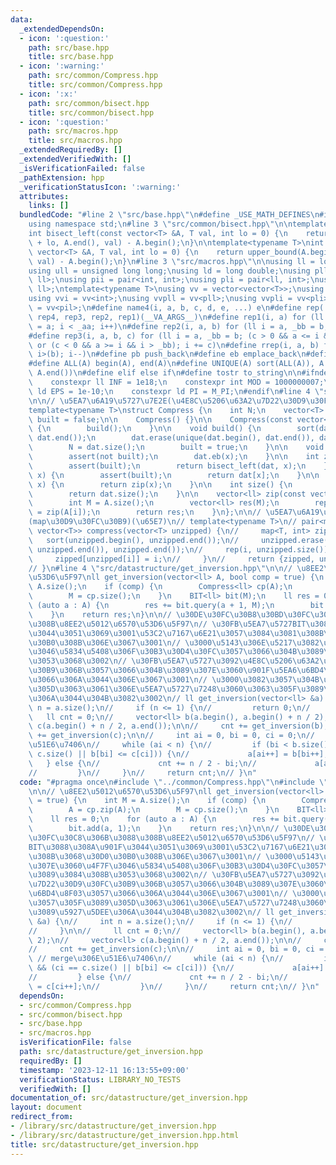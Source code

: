 ```yaml
---
data:
  _extendedDependsOn:
  - icon: ':question:'
    path: src/base.hpp
    title: src/base.hpp
  - icon: ':warning:'
    path: src/common/Compress.hpp
    title: src/common/Compress.hpp
  - icon: ':x:'
    path: src/common/bisect.hpp
    title: src/common/bisect.hpp
  - icon: ':question:'
    path: src/macros.hpp
    title: src/macros.hpp
  _extendedRequiredBy: []
  _extendedVerifiedWith: []
  _isVerificationFailed: false
  _pathExtension: hpp
  _verificationStatusIcon: ':warning:'
  attributes:
    links: []
  bundledCode: "#line 2 \"src/base.hpp\"\n#define _USE_MATH_DEFINES\n#include <bits/stdc++.h>\n\
    using namespace std;\n#line 3 \"src/common/bisect.hpp\"\n\ntemplate<typename T>\n\
    int bisect_left(const vector<T> &A, T val, int lo = 0) {\n    return lower_bound(A.begin()\
    \ + lo, A.end(), val) - A.begin();\n}\n\ntemplate<typename T>\nint bisect_right(const\
    \ vector<T> &A, T val, int lo = 0) {\n    return upper_bound(A.begin() + lo, A.end(),\
    \ val) - A.begin();\n}\n#line 3 \"src/macros.hpp\"\n\nusing ll = long long;\n\
    using ull = unsigned long long;\nusing ld = long double;\nusing pll = pair<ll,\
    \ ll>;\nusing pii = pair<int, int>;\nusing pli = pair<ll, int>;\nusing pil = pair<int,\
    \ ll>;\ntemplate<typename T>\nusing vv = vector<vector<T>>;\nusing vvl = vv<ll>;\n\
    using vvi = vv<int>;\nusing vvpll = vv<pll>;\nusing vvpli = vv<pli>;\nusing vvpil\
    \ = vv<pil>;\n#define name4(i, a, b, c, d, e, ...) e\n#define rep(...) name4(__VA_ARGS__,\
    \ rep4, rep3, rep2, rep1)(__VA_ARGS__)\n#define rep1(i, a) for (ll i = 0, _aa\
    \ = a; i < _aa; i++)\n#define rep2(i, a, b) for (ll i = a, _bb = b; i < _bb; i++)\n\
    #define rep3(i, a, b, c) for (ll i = a, _bb = b; (c > 0 && a <= i && i < _bb)\
    \ or (c < 0 && a >= i && i > _bb); i += c)\n#define rrep(i, a, b) for (ll i=(a);\
    \ i>(b); i--)\n#define pb push_back\n#define eb emplace_back\n#define mkp make_pair\n\
    #define ALL(A) begin(A), end(A)\n#define UNIQUE(A) sort(ALL(A)), A.erase(unique(ALL(A)),\
    \ A.end())\n#define elif else if\n#define tostr to_string\n\n#ifndef CONSTANTS\n\
    \    constexpr ll INF = 1e18;\n    constexpr int MOD = 1000000007;\n    constexpr\
    \ ld EPS = 1e-10;\n    constexpr ld PI = M_PI;\n#endif\n#line 4 \"src/common/Compress.hpp\"\
    \n\n// \u5EA7\u6A19\u5727\u7E2E(\u4E8C\u5206\u63A2\u7D22\u30D9\u30FC\u30B9)\n\
    template<typename T>\nstruct Compress {\n    int N;\n    vector<T> dat;\n    bool\
    \ built = false;\n\n    Compress() {}\n\n    Compress(const vector<T> &A) : dat(A)\
    \ {\n        build();\n    }\n\n    void build() {\n        sort(dat.begin(),\
    \ dat.end());\n        dat.erase(unique(dat.begin(), dat.end()), dat.end());\n\
    \        N = dat.size();\n        built = true;\n    }\n\n    void add(T x) {\n\
    \        assert(not built);\n        dat.eb(x);\n    }\n\n    int zip(T x) {\n\
    \        assert(built);\n        return bisect_left(dat, x);\n    }\n\n    T unzip(int\
    \ x) {\n        assert(built);\n        return dat[x];\n    }\n\n    int operator[](T\
    \ x) {\n        return zip(x);\n    }\n\n    int size() {\n        assert(built);\n\
    \        return dat.size();\n    }\n\n    vector<ll> zip(const vector<T> &A) {\n\
    \        int M = A.size();\n        vector<ll> res(M);\n        rep(i, M) res[i]\
    \ = zip(A[i]);\n        return res;\n    }\n};\n\n// \u5EA7\u6A19\u5727\u7E2E\
    (map\u30D9\u30FC\u30B9)(\u65E7)\n// template<typename T>\n// pair<map<T, int>,\
    \ vector<T>> compress(vector<T> unzipped) {\n//     map<T, int> zipped;\n//  \
    \   sort(unzipped.begin(), unzipped.end());\n//     unzipped.erase(unique(unzipped.begin(),\
    \ unzipped.end()), unzipped.end());\n//     rep(i, unzipped.size()) {\n//    \
    \     zipped[unzipped[i]] = i;\n//     }\n//     return {zipped, unzipped};\n\
    // }\n#line 4 \"src/datastructure/get_inversion.hpp\"\n\n// \u8EE2\u5012\u6570\
    \u53D6\u5F97\nll get_inversion(vector<ll> A, bool comp = true) {\n    int M =\
    \ A.size();\n    if (comp) {\n        Compress<ll> cp(A);\n        A = cp.zip(A);\n\
    \        M = cp.size();\n    }\n    BIT<ll> bit(M);\n    ll res = 0;\n    for\
    \ (auto a : A) {\n        res += bit.query(a + 1, M);\n        bit.add(a, 1);\n\
    \    }\n    return res;\n}\n\n// \u30DE\u30FC\u30B8\u30BD\u30FC\u30C8\u306B\u3088\
    \u308B\u8EE2\u5012\u6570\u53D6\u5F97\n// \u30FB\u5EA7\u5727BIT\u3088\u308A\u901F\
    \u3044\u3051\u3069\u3001\u53C2\u7167\u6E21\u3057\u3084\u3081\u308B\u3068\u30D0\
    \u30B0\u308B\u306E\u3067\u3001\n// \u3000\u5143\u306E\u5217\u3082\u307E\u3060\u4F7F\
    \u3046\u5834\u5408\u306F\u30B3\u30D4\u30FC\u3057\u3066\u304B\u3089\u3084\u308B\
    \u3053\u3068\u3002\n// \u30FB\u5EA7\u5727\u3092\u4E8C\u5206\u63A2\u7D22\u30D9\u30FC\
    \u30B9\u306B\u3057\u3066\u304B\u3089\u307E\u3060\u901F\u5EA6\u6BD4\u8F03\u3057\
    \u3066\u306A\u3044\u306E\u3067\u3001\n// \u3000\u3082\u3057\u304B\u3057\u305F\u3089\
    \u305D\u3063\u3061\u306E\u5EA7\u5727\u7248\u3060\u3063\u305F\u3089\u5927\u5DEE\
    \u306A\u3044\u304B\u3082\u3002\n// ll get_inversion(vector<ll> &a) {\n//     int\
    \ n = a.size();\n//     if (n <= 1) {\n//         return 0;\n//     }\n\n//  \
    \   ll cnt = 0;\n//     vector<ll> b(a.begin(), a.begin() + n / 2);\n//     vector<ll>\
    \ c(a.begin() + n / 2, a.end());\n\n//     cnt += get_inversion(b);\n//     cnt\
    \ += get_inversion(c);\n\n//     int ai = 0, bi = 0, ci = 0;\n//     // merge\u306E\
    \u51E6\u7406\n//     while (ai < n) {\n//         if (bi < b.size() && (ci ==\
    \ c.size() || b[bi] <= c[ci])) {\n//             a[ai++] = b[bi++];\n//      \
    \   } else {\n//             cnt += n / 2 - bi;\n//             a[ai++] = c[ci++];\n\
    //         }\n//     }\n//     return cnt;\n// }\n"
  code: "#pragma once\n#include \"../common/Compress.hpp\"\n#include \"../macros.hpp\"\
    \n\n// \u8EE2\u5012\u6570\u53D6\u5F97\nll get_inversion(vector<ll> A, bool comp\
    \ = true) {\n    int M = A.size();\n    if (comp) {\n        Compress<ll> cp(A);\n\
    \        A = cp.zip(A);\n        M = cp.size();\n    }\n    BIT<ll> bit(M);\n\
    \    ll res = 0;\n    for (auto a : A) {\n        res += bit.query(a + 1, M);\n\
    \        bit.add(a, 1);\n    }\n    return res;\n}\n\n// \u30DE\u30FC\u30B8\u30BD\
    \u30FC\u30C8\u306B\u3088\u308B\u8EE2\u5012\u6570\u53D6\u5F97\n// \u30FB\u5EA7\u5727\
    BIT\u3088\u308A\u901F\u3044\u3051\u3069\u3001\u53C2\u7167\u6E21\u3057\u3084\u3081\
    \u308B\u3068\u30D0\u30B0\u308B\u306E\u3067\u3001\n// \u3000\u5143\u306E\u5217\u3082\
    \u307E\u3060\u4F7F\u3046\u5834\u5408\u306F\u30B3\u30D4\u30FC\u3057\u3066\u304B\
    \u3089\u3084\u308B\u3053\u3068\u3002\n// \u30FB\u5EA7\u5727\u3092\u4E8C\u5206\u63A2\
    \u7D22\u30D9\u30FC\u30B9\u306B\u3057\u3066\u304B\u3089\u307E\u3060\u901F\u5EA6\
    \u6BD4\u8F03\u3057\u3066\u306A\u3044\u306E\u3067\u3001\n// \u3000\u3082\u3057\u304B\
    \u3057\u305F\u3089\u305D\u3063\u3061\u306E\u5EA7\u5727\u7248\u3060\u3063\u305F\
    \u3089\u5927\u5DEE\u306A\u3044\u304B\u3082\u3002\n// ll get_inversion(vector<ll>\
    \ &a) {\n//     int n = a.size();\n//     if (n <= 1) {\n//         return 0;\n\
    //     }\n\n//     ll cnt = 0;\n//     vector<ll> b(a.begin(), a.begin() + n /\
    \ 2);\n//     vector<ll> c(a.begin() + n / 2, a.end());\n\n//     cnt += get_inversion(b);\n\
    //     cnt += get_inversion(c);\n\n//     int ai = 0, bi = 0, ci = 0;\n//    \
    \ // merge\u306E\u51E6\u7406\n//     while (ai < n) {\n//         if (bi < b.size()\
    \ && (ci == c.size() || b[bi] <= c[ci])) {\n//             a[ai++] = b[bi++];\n\
    //         } else {\n//             cnt += n / 2 - bi;\n//             a[ai++]\
    \ = c[ci++];\n//         }\n//     }\n//     return cnt;\n// }\n"
  dependsOn:
  - src/common/Compress.hpp
  - src/common/bisect.hpp
  - src/base.hpp
  - src/macros.hpp
  isVerificationFile: false
  path: src/datastructure/get_inversion.hpp
  requiredBy: []
  timestamp: '2023-12-11 16:13:55+09:00'
  verificationStatus: LIBRARY_NO_TESTS
  verifiedWith: []
documentation_of: src/datastructure/get_inversion.hpp
layout: document
redirect_from:
- /library/src/datastructure/get_inversion.hpp
- /library/src/datastructure/get_inversion.hpp.html
title: src/datastructure/get_inversion.hpp
---
```

